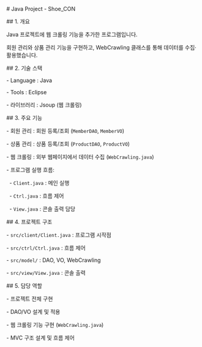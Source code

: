 \# Java Project - Shoe\_CON



\## 1. 개요

Java 프로젝트에 웹 크롤링 기능을 추가한 프로그램입니다.  

회원 관리와 상품 관리 기능을 구현하고, WebCrawling 클래스를 통해 데이터를 수집·활용했습니다.



\## 2. 기술 스택

\- Language : Java  

\- Tools : Eclipse  

\- 라이브러리 : Jsoup (웹 크롤링)  



\## 3. 주요 기능

\- 회원 관리 : 회원 등록/조회 (`MemberDAO`, `MemberVO`)  

\- 상품 관리 : 상품 등록/조회 (`ProductDAO`, `ProductVO`)  

\- 웹 크롤링 : 외부 웹페이지에서 데이터 수집 (`WebCrawling.java`)  

\- 프로그램 실행 흐름:  

&nbsp; - `Client.java` : 메인 실행  

&nbsp; - `Ctrl.java` : 흐름 제어  

&nbsp; - `View.java` : 콘솔 출력 담당  



\## 4. 프로젝트 구조

\- `src/client/Client.java` : 프로그램 시작점  

\- `src/ctrl/Ctrl.java` : 흐름 제어  

\- `src/model/` : DAO, VO, WebCrawling  

\- `src/view/View.java` : 콘솔 출력  



\## 5. 담당 역할

\- 프로젝트 전체 구현  

\- DAO/VO 설계 및 적용  

\- 웹 크롤링 기능 구현 (`WebCrawling.java`)  

\- MVC 구조 설계 및 흐름 제어  


